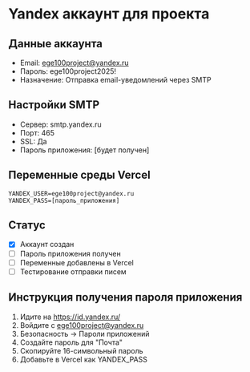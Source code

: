 # Yandex аккаунт для проекта

## Данные аккаунта
- Email: ege100project@yandex.ru
- Пароль: ege100project2025!
- Назначение: Отправка email-уведомлений через SMTP

## Настройки SMTP
- Сервер: smtp.yandex.ru
- Порт: 465
- SSL: Да
- Пароль приложения: [будет получен]

## Переменные среды Vercel
```
YANDEX_USER=ege100project@yandex.ru
YANDEX_PASS=[пароль_приложения]
```

## Статус
- [x] Аккаунт создан
- [ ] Пароль приложения получен
- [ ] Переменные добавлены в Vercel
- [ ] Тестирование отправки писем

## Инструкция получения пароля приложения

1. Идите на https://id.yandex.ru/
2. Войдите с ege100project@yandex.ru
3. Безопасность → Пароли приложений
4. Создайте пароль для "Почта"
5. Скопируйте 16-символьный пароль
6. Добавьте в Vercel как YANDEX_PASS
